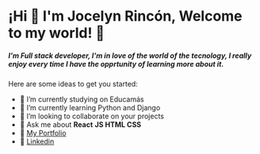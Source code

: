 # ¡Hi :wave: I'm Jocelyn Rincón,  Welcome to my world! :pushpin: 
 
##### I'm Full stack developer, I'm in love of the world of the tecnology, I really enjoy every time I have the opprtunity of learning more about it.


Here are some ideas to get you started:

* 🔭 I’m currently studying on Educamás
* 🌱 I’m currently learning Python and Django
* 👯 I’m looking to collaborate on your projects
* 💬 Ask me about  **React** **JS HTML CSS**
* :briefcase: [My Portfolio](https://portafolio-jr-jocelynrincon.vercel.app/)
* :briefcase:	[Linkedin](https://www.linkedin.com/in/jocelyn-rincon-barcelo/)



